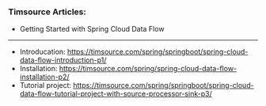 ### Timsource Articles:

- Getting Started with Spring Cloud Data Flow
------
- Introducation: https://timsource.com/spring/springboot/spring-cloud-data-flow-introduction-p1/
- Installation: https://timsource.com/spring/spring-cloud-data-flow-installation-p2/
- Tutorial project: https://timsource.com/spring/springboot/spring-cloud-data-flow-tutorial-project-with-source-processor-sink-p3/ 

